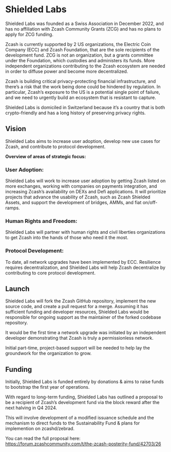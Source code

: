 # Shielded Labs 

Shielded Labs was founded as a Swiss Association in December 2022, and has no affiliation with Zcash Community Grants (ZCG) and has no plans to apply for ZCG funding.

Zcash is currently supported by 2 US organizations, the Electric Coin Company (ECC) and Zcash Foundation, that are the sole recipients of the development fund. ZCG is not an organization, but a grants committee under the Foundation, which custodies and administers its funds. More independent organizations contributing to the Zcash ecosystem are needed in order to diffuse power and become more decentralized.

Zcash is building critical privacy-protecting financial infrastructure, and there’s a risk that the work being done could be hindered by regulation. In particular, Zcash’s exposure to the US is a potential single point of failure, and we need to urgently build an ecosystem that is resistant to capture.  

Shielded Labs is domiciled in Switzerland because it’s a country that is both crypto-friendly and has a long history of preserving privacy rights.

## Vision

Shielded Labs aims to increase user adoption, develop new use cases for Zcash, and contribute to protocol development. 

**Overview of areas of strategic focus:** 

### User Adoption: 

Shielded Labs will work to increase user adoption by getting Zcash listed on more exchanges, working with companies on payments integration, and increasing Zcash’s availability on DEXs and Defi applications. It will prioritize projects that advance the usability of Zcash, such as Zcash Shielded Assets, and support the development of bridges, AMMs, and fiat on/off-ramps.

### Human Rights and Freedom: 

Shielded Labs will partner with human rights and civil liberties organizations to get Zcash into the hands of those who need it the most.

### Protocol Development: 

To date, all network upgrades have been implemented by ECC. Resilience requires decentralization, and Shielded Labs will help Zcash decentralize by contributing to core protocol development.

## Launch

Shielded Labs will fork the Zcash GitHub repository, implement the new source code, and create a pull request for a merge. Assuming it has sufficient funding and developer resources, Shielded Labs would be responsible for ongoing support as the maintainer of the forked codebase repository.

It would be the first time a network upgrade was initiated by an independent developer demonstrating that Zcash is truly a permissionless network.

Initial part-time, project-based support will be needed to help lay the groundwork for the organization to grow.

## Funding

Initially, Shielded Labs is funded entirely by donations & aims to raise funds to bootstrap the first year of operations. 

With regard to long-term funding, Shielded Labs has outlined a proposal to be a recipient of Zcash’s development fund via the block reward after the next halving in Q4 2024. 

This will involve development of a modified issuance schedule and the mechanism to direct funds to the Sustainability Fund & plans for implemention on zcashd/zebrad. 

You can read the full proposal here:
https://forum.zcashcommunity.com/t/the-zcash-posterity-fund/42703/26
